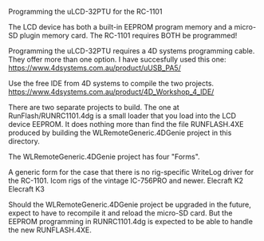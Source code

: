 Programming the uLCD-32PTU for the RC-1101

The LCD device has both a built-in EEPROM program memory and
a micro-SD plugin memory card. The RC-1101 requires BOTH be programmed!

Programming the uLCD-32PTU requires a 4D systems programming cable.
They offer more than one option. I have succesfully used this one:
https://www.4dsystems.com.au/product/uUSB_PA5/

Use the free IDE from 4D systems to compile the two projects.
https://www.4dsystems.com.au/product/4D_Workshop_4_IDE/

There are two separate projects to build.
The one at RunFlash/RUNRC1101.4dg is a small loader that you load into the LCD device
EEPROM. It does nothing more than find the file RUNFLASH.4XE produced by building
the WLRemoteGeneric.4DGenie project in this directory.

The WLRemoteGeneric.4DGenie project has four "Forms".

A generic form for the case that there is no rig-specific WriteLog driver for the RC-1101.
Icom rigs of the vintage IC-756PRO and newer.
Elecraft K2
Elecraft K3

Should the WLRemoteGeneric.4DGenie project be upgraded in the future,
expect to have to recompile it and reload the micro-SD card. But the
EEPROM programming in RUNRC1101.4dg is expected to be able to handle 
the new RUNFLASH.4XE.
